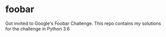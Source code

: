 # foobar
Got invited to Google's Foobar Challenge. This repo contains my solutions for the challenge in Python 3.6
